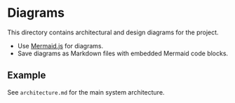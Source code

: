 # Diagrams

This directory contains architectural and design diagrams for the project.

- Use [Mermaid.js](https://mermaid-js.github.io/mermaid/#/) for diagrams.
- Save diagrams as Markdown files with embedded Mermaid code blocks.

## Example

See `architecture.md` for the main system architecture.
